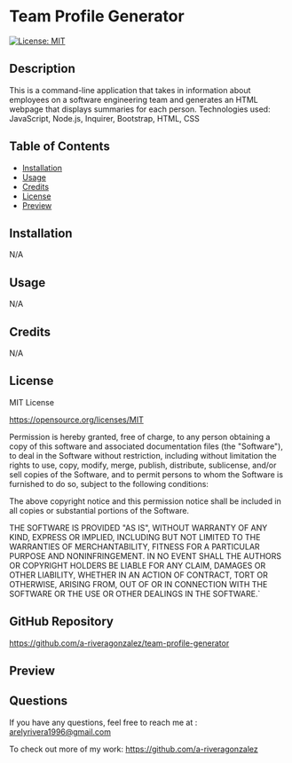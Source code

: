 # Team Profile Generator
[![License: MIT](https://img.shields.io/badge/License-MIT-yellow.svg)](https://opensource.org/licenses/MIT)
## Description
This is a command-line application that takes in information about employees on a software engineering team and generates an HTML webpage that displays summaries for each person. 
Technologies used: JavaScript, Node.js, Inquirer, Bootstrap, HTML, CSS
## Table of Contents 
- [Installation](#installation)
- [Usage](#usage)
- [Credits](#credits)
- [License](#license)
- [Preview](#preview)
## Installation
N/A
## Usage
N/A
## Credits
N/A
## License
MIT License 

https://opensource.org/licenses/MIT

Permission is hereby granted, free of charge, to any person obtaining a copy of this software and associated documentation files (the "Software"), to deal in the Software without restriction, including without limitation the rights to use, copy, modify, merge, publish, distribute, sublicense, and/or sell copies of the Software, and to permit persons to whom the Software is furnished to do so, subject to the following conditions:

The above copyright notice and this permission notice shall be included in all copies or substantial portions of the Software.
    
THE SOFTWARE IS PROVIDED "AS IS", WITHOUT WARRANTY OF ANY KIND, EXPRESS OR IMPLIED, INCLUDING BUT NOT LIMITED TO THE WARRANTIES OF MERCHANTABILITY, FITNESS FOR A PARTICULAR PURPOSE AND NONINFRINGEMENT. IN NO EVENT SHALL THE AUTHORS OR COPYRIGHT HOLDERS BE LIABLE FOR ANY CLAIM, DAMAGES OR OTHER LIABILITY, WHETHER IN AN ACTION OF CONTRACT, TORT OR OTHERWISE, ARISING FROM, OUT OF OR IN CONNECTION WITH THE SOFTWARE OR THE USE OR OTHER DEALINGS IN THE SOFTWARE.`
  
## GitHub Repository
https://github.com/a-riveragonzalez/team-profile-generator
## Preview

## Questions
If you have any questions, feel free to reach me at : 
arelyrivera1996@gmail.com

To check out more of my work: 
https://github.com/a-riveragonzalez